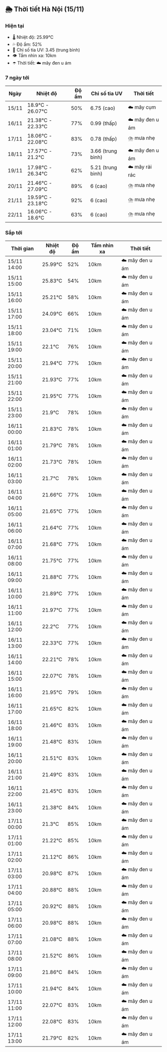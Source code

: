 ## 🌦️ Thời tiết Hà Nội (15/11)

### Hiện tại

- 🌡️ Nhiệt độ: 25.99℃
- 💦 Độ ẩm: 52%
- 🌟 Chỉ số tia UV: 3.45 (trung bình)
- 👁️ Tầm nhìn xa: 10km
- ☂️ Thời tiết: ☁️ mây đen u ám

### 7 ngày tới

| Ngày | Nhiệt độ | Độ ẩm | Chỉ số tia UV | Thời tiết |
| --- | --- | --- | --- | --- |
| 15/11 | 18.9℃ - 26.07℃ | 50% | 6.75 (cao) | ☁️ mây cụm |
| 16/11 | 21.38℃ - 22.33℃ | 77% | 0.99 (thấp) | ☁️ mây đen u ám |
| 17/11 | 18.06℃ - 22.08℃ | 83% | 0.78 (thấp) | ⛈️ mưa nhẹ |
| 18/11 | 17.57℃ - 21.2℃ | 73% | 3.66 (trung bình) | ☁️ mây đen u ám |
| 19/11 | 17.98℃ - 26.34℃ | 62% | 5.21 (trung bình) | ☁️ mây rải rác |
| 20/11 | 21.46℃ - 27.09℃ | 89% | 6 (cao) | ⛈️ mưa nhẹ |
| 21/11 | 19.59℃ - 23.18℃ | 92% | 6 (cao) | ⛈️ mưa nhẹ |
| 22/11 | 16.06℃ - 18.6℃ | 63% | 6 (cao) | ⛈️ mưa nhẹ |

### Sắp tới

| Thời gian | Nhiệt độ | Độ ẩm | Tầm nhìn xa | Thời tiết |
| --- | --- | --- | --- | --- |
| 15/11 14:00 | 25.99℃ | 52% | 10km | ☁️ mây đen u ám |
| 15/11 15:00 | 25.83℃ | 54% | 10km | ☁️ mây đen u ám |
| 15/11 16:00 | 25.21℃ | 58% | 10km | ☁️ mây đen u ám |
| 15/11 17:00 | 24.09℃ | 66% | 10km | ☁️ mây đen u ám |
| 15/11 18:00 | 23.04℃ | 71% | 10km | ☁️ mây đen u ám |
| 15/11 19:00 | 22.1℃ | 76% | 10km | ☁️ mây đen u ám |
| 15/11 20:00 | 21.94℃ | 77% | 10km | ☁️ mây đen u ám |
| 15/11 21:00 | 21.93℃ | 77% | 10km | ☁️ mây đen u ám |
| 15/11 22:00 | 21.95℃ | 77% | 10km | ☁️ mây đen u ám |
| 15/11 23:00 | 21.9℃ | 78% | 10km | ☁️ mây đen u ám |
| 16/11 00:00 | 21.83℃ | 78% | 10km | ☁️ mây đen u ám |
| 16/11 01:00 | 21.79℃ | 78% | 10km | ☁️ mây đen u ám |
| 16/11 02:00 | 21.73℃ | 78% | 10km | ☁️ mây đen u ám |
| 16/11 03:00 | 21.7℃ | 78% | 10km | ☁️ mây đen u ám |
| 16/11 04:00 | 21.66℃ | 77% | 10km | ☁️ mây đen u ám |
| 16/11 05:00 | 21.65℃ | 77% | 10km | ☁️ mây đen u ám |
| 16/11 06:00 | 21.64℃ | 77% | 10km | ☁️ mây đen u ám |
| 16/11 07:00 | 21.68℃ | 77% | 10km | ☁️ mây đen u ám |
| 16/11 08:00 | 21.75℃ | 77% | 10km | ☁️ mây đen u ám |
| 16/11 09:00 | 21.88℃ | 77% | 10km | ☁️ mây đen u ám |
| 16/11 10:00 | 21.89℃ | 77% | 10km | ☁️ mây đen u ám |
| 16/11 11:00 | 21.97℃ | 77% | 10km | ☁️ mây đen u ám |
| 16/11 12:00 | 22.2℃ | 77% | 10km | ☁️ mây đen u ám |
| 16/11 13:00 | 22.33℃ | 77% | 10km | ☁️ mây đen u ám |
| 16/11 14:00 | 22.21℃ | 78% | 10km | ☁️ mây đen u ám |
| 16/11 15:00 | 22.07℃ | 78% | 10km | ☁️ mây đen u ám |
| 16/11 16:00 | 21.95℃ | 79% | 10km | ☁️ mây đen u ám |
| 16/11 17:00 | 21.65℃ | 82% | 10km | ☁️ mây đen u ám |
| 16/11 18:00 | 21.46℃ | 83% | 10km | ☁️ mây đen u ám |
| 16/11 19:00 | 21.48℃ | 83% | 10km | ☁️ mây đen u ám |
| 16/11 20:00 | 21.51℃ | 83% | 10km | ☁️ mây đen u ám |
| 16/11 21:00 | 21.49℃ | 83% | 10km | ☁️ mây đen u ám |
| 16/11 22:00 | 21.45℃ | 83% | 10km | ☁️ mây đen u ám |
| 16/11 23:00 | 21.38℃ | 84% | 10km | ☁️ mây đen u ám |
| 17/11 00:00 | 21.3℃ | 85% | 10km | ☁️ mây đen u ám |
| 17/11 01:00 | 21.22℃ | 85% | 10km | ☁️ mây đen u ám |
| 17/11 02:00 | 21.12℃ | 86% | 10km | ☁️ mây đen u ám |
| 17/11 03:00 | 20.98℃ | 87% | 10km | ☁️ mây đen u ám |
| 17/11 04:00 | 20.88℃ | 88% | 10km | ☁️ mây đen u ám |
| 17/11 05:00 | 20.92℃ | 88% | 10km | ☁️ mây đen u ám |
| 17/11 06:00 | 20.98℃ | 88% | 10km | ☁️ mây đen u ám |
| 17/11 07:00 | 21.08℃ | 88% | 10km | ☁️ mây đen u ám |
| 17/11 08:00 | 21.52℃ | 86% | 10km | ☁️ mây đen u ám |
| 17/11 09:00 | 21.86℃ | 84% | 10km | ☁️ mây đen u ám |
| 17/11 10:00 | 21.94℃ | 84% | 10km | ☁️ mây đen u ám |
| 17/11 11:00 | 22.07℃ | 83% | 10km | ☁️ mây đen u ám |
| 17/11 12:00 | 22.08℃ | 83% | 10km | ☁️ mây đen u ám |
| 17/11 13:00 | 21.79℃ | 82% | 10km | ☁️ mây đen u ám |
